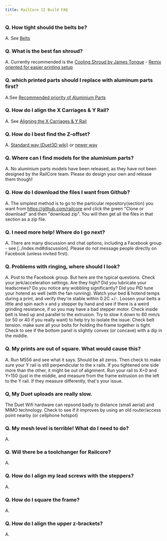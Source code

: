 ```yaml
---
title: RailCore II Build FAQ
---
```


### Q.  How tight should the belts be?

A. See [Belts](/hardware/belts.md)

### Q. What is the best fan shroud?

A. Currently recommended is the [Cooling Shroud by James Tongue](https://www.thingiverse.com/thing:3367622) - [Remix oriented for easier printing setup](https://www.thingiverse.com/thing:3461781)

### Q. which printed parts should I replace with aluminum parts first?

A.See [Recommended priority of Aluminium Parts](./recommended_priority_of_aluminium_parts.md)

### Q. How do I align the X Carriages & Y Rail?

A. See [Aligning the X Carriages & Y Rail](../customization/aligning_the_x_carriages_y_rail.md)

### Q. How do I best find the Z-offset?

A. [Standard way (Duet3D wiki)](https://duet3d.dozuki.com/Wiki/Test_and_calibrate_the_Z_probe) or [newer way](./tool_offset_z_configuration.md)

### Q. Where can I find models for the aluminium parts?

A. No aluminium parts models have been released, as they have not been designed by the RailCore team. Please do design your own and release them though!
 
### Q. How do I download the files I want from Github?

A. The simplest method is to go to the particular repository(section) you want from https://github.com/railcore and  click the green "Clone or download" and then "download zip". You will then get all the files in that section as a zip file.

### Q. I need more help! Where do I go next?

A. There are many discussion and chat options, including a Facebook group - see [../index.md#discussion]. Please do not message people directly on Facebook (unless invited first).

### Q. Problems with ringing, where should I look?

A. Post to the Facebook group. But here are the typical questions.
Check your jerk/acceleration settings. Are they high? Did you lubricate your leadscrews?  Do you notice any wobbling significantly? Did you PID tune your hotend as well (with the fan running). Watch your bed & hotend temps during a print, and verify they're stable within 0.2C +/-.
Loosen your belts a little and spin each x and y stepper by hand and see if there is a weird grinding resistance, if so you may have a bad stepper motor. Check inside belt is lined up and parallel to the extrusion.
Try to slow it down to 60 mm/s (or 50 or 40 if you really want) to help try to isolate the issue.
Check belt tension. make sure all your bolts for holding the frame together is tight.
Check to see if the bottom panel is slightly convex (or concave) with a dip in the middle.

### Q. My prints are out of square. What would cause this?

A. Run M556 and see what it says. Should be all zeros. Then check to make sure your Y rail is still perpendicular to the x rails. If you tightened one side more than the other, it might be out of alignment. Run your rail to X=0 and Y=150 (just in the middle, and measure from the frame extrusion on the left to the Y rail. If they measure differently, that's your issue.

### Q, My Duet uploads are really slow.

The Duet Wifi hardware can repsond badly to distance (small aerial) and MIMO technology. Check to see if it improves by using an old router/access point nearby (or cellphone hotspot)

### Q. My mesh level is terrible! What do I need to do?

A.

### Q. Will there be a toolchanger for Railcore?

A.

### Q. How do I align my lead screws with the steppers?

A. 

### Q. How do I square the frame?

A.

### Q. How do I align the upper z-brackets?

A.
